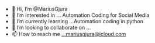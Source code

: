 - 👋 Hi, I’m @MariusGjura
- 👀 I’m interested in ... Automation Coding for Social Media
- 🌱 I’m currently learning ...Automation coding in python 
- 💞️ I’m looking to collaborate on ...
- 📫 How to reach me ...mariusgjura@icloud.com

<!---
MariusGjura/MariusGjura is a ✨ special ✨ repository because its `README.md` (this file) appears on your GitHub profile.
You can click the Preview link to take a look at your changes.
--->
